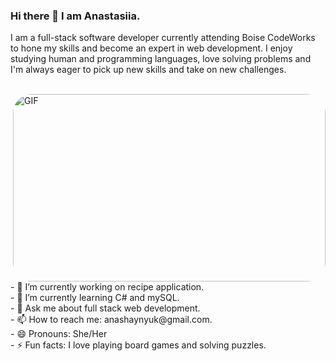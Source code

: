 ### Hi there 👋 I am Anastasiia.

I am a full-stack software developer currently attending Boise CodeWorks to hone my skills and become an expert in web development. I enjoy studying human and programming languages, love solving problems and I'm always eager to pick up new skills and take on new challenges.

<br>

<img style="border-radius: 30px;" align="right" alt="GIF" src="https://cdn.dribbble.com/users/876183/screenshots/4178051/media/7be714caa2c3e63f17b71ab7c6aab4a8.gif" width="500" height="300" />

<br>
- 🔭 I’m currently working on recipe application.
<br>
- 🌱 I’m currently learning C# and mySQL.
<br>
- 💬 Ask me about full stack web development.
<br>
- 📫 How to reach me: anashaynyuk@gmail.com.
<br>
- 😄 Pronouns: She/Her
<br>
- ⚡ Fun facts: I love playing board games and solving puzzles.

<!--
**AnastasiiaShaynyuk/AnastasiiaShaynyuk** is a ✨ _special_ ✨ repository because its `README.md` (this file) appears on your GitHub profile.

Here are some ideas to get you started:

- 🔭 I’m currently working on ...
- 🌱 I’m currently learning ...
- 👯 I’m looking to collaborate on ...
- 🤔 I’m looking for help with ...
- 💬 Ask me about ...
- 📫 How to reach me: ...
- 😄 Pronouns: ...
- ⚡ Fun fact: ...
-->

